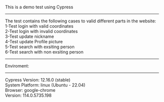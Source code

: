 This is a demo test using Cypress
__________________________________
The test contains the following cases to valid different parts in the website:  
1-Test login with valid coordinates  
2-Test login with invalid coordinates  
3-Test update nickname  
4-Test update Profile picture  
5-Test search with exsiting person  
6-Test search with non exsiting person  
_________________________________________
Enviroment:
________________
Cypress Version: 12.16.0 (stable)  
System Platform: linux (Ubuntu - 22.04)  
Browser: google-chrome  
Version: 114.0.5735.198  
